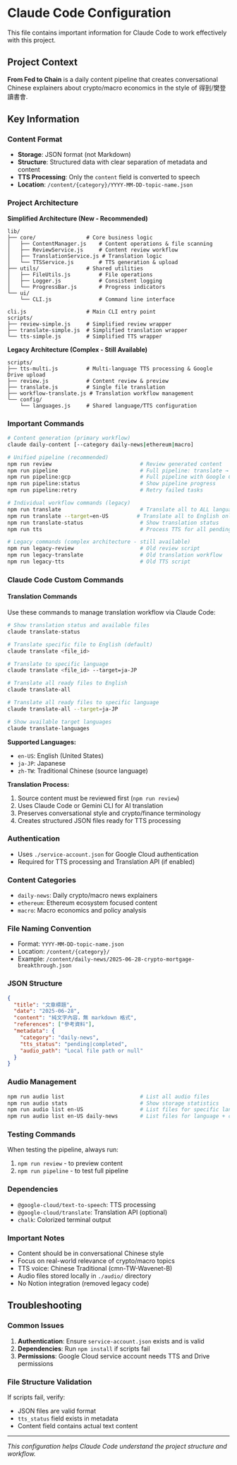 # Claude Code Configuration

This file contains important information for Claude Code to work effectively with this project.

## Project Context

**From Fed to Chain** is a daily content pipeline that creates conversational Chinese explainers about crypto/macro economics in the style of 得到/樊登讀書會.

## Key Information

### Content Format

- **Storage**: JSON format (not Markdown)
- **Structure**: Structured data with clear separation of metadata and content
- **TTS Processing**: Only the `content` field is converted to speech
- **Location**: `/content/{category}/YYYY-MM-DD-topic-name.json`

### Project Architecture

**Simplified Architecture (New - Recommended)**

```
lib/
├── core/                # Core business logic
│   ├── ContentManager.js    # Content operations & file scanning
│   ├── ReviewService.js     # Content review workflow
│   ├── TranslationService.js # Translation logic
│   └── TTSService.js        # TTS generation & upload
├── utils/               # Shared utilities
│   ├── FileUtils.js         # File operations
│   ├── Logger.js            # Consistent logging
│   └── ProgressBar.js       # Progress indicators
└── ui/
    └── CLI.js               # Command line interface

cli.js                   # Main CLI entry point
scripts/
├── review-simple.js     # Simplified review wrapper
├── translate-simple.js  # Simplified translation wrapper
└── tts-simple.js        # Simplified TTS wrapper
```

**Legacy Architecture (Complex - Still Available)**

```
scripts/
├── tts-multi.js         # Multi-language TTS processing & Google Drive upload
├── review.js            # Content review & preview
├── translate.js         # Single file translation
├── workflow-translate.js # Translation workflow management
└── config/
    └── languages.js     # Shared language/TTS configuration
```

### Important Commands

```bash
# Content generation (primary workflow)
claude daily-content [--category daily-news|ethereum|macro]

# Unified pipeline (recommended)
npm run review                            # Review generated content
npm run pipeline                          # Full pipeline: translate → tts → social (mock translation)
npm run pipeline:gcp                      # Full pipeline with Google Cloud Translation API
npm run pipeline:status                   # Show pipeline progress
npm run pipeline:retry                    # Retry failed tasks

# Individual workflow commands (legacy)
npm run translate                         # Translate all to ALL languages (en-US, ja-JP)
npm run translate --target=en-US         # Translate all to English only
npm run translate-status                  # Show translation status
npm run tts                               # Process TTS for all pending content

# Legacy commands (complex architecture - still available)
npm run legacy-review                     # Old review script
npm run legacy-translate                  # Old translation workflow
npm run legacy-tts                        # Old TTS script
```

### Claude Code Custom Commands

#### Translation Commands

Use these commands to manage translation workflow via Claude Code:

```bash
# Show translation status and available files
claude translate-status

# Translate specific file to English (default)
claude translate <file_id>

# Translate to specific language
claude translate <file_id> --target=ja-JP

# Translate all ready files to English
claude translate-all

# Translate all ready files to specific language
claude translate-all --target=ja-JP

# Show available target languages
claude translate-languages
```

**Supported Languages:**

- `en-US`: English (United States)
- `ja-JP`: Japanese
- `zh-TW`: Traditional Chinese (source language)

**Translation Process:**

1. Source content must be reviewed first (`npm run review`)
2. Uses Claude Code or Gemini CLI for AI translation
3. Preserves conversational style and crypto/finance terminology
4. Creates structured JSON files ready for TTS processing

### Authentication

- Uses `./service-account.json` for Google Cloud authentication
- Required for TTS processing and Translation API (if enabled)

### Content Categories

- `daily-news`: Daily crypto/macro news explainers
- `ethereum`: Ethereum ecosystem focused content
- `macro`: Macro economics and policy analysis

### File Naming Convention

- Format: `YYYY-MM-DD-topic-name.json`
- Location: `/content/{category}/`
- Example: `/content/daily-news/2025-06-28-crypto-mortgage-breakthrough.json`

### JSON Structure

```json
{
  "title": "文章標題",
  "date": "2025-06-28",
  "content": "純文字內容，無 markdown 格式",
  "references": ["參考資料"],
  "metadata": {
    "category": "daily-news",
    "tts_status": "pending|completed",
    "audio_path": "Local file path or null"
  }
}
```

### Audio Management

```bash
npm run audio list                        # List all audio files
npm run audio stats                       # Show storage statistics
npm run audio list en-US                  # List files for specific language
npm run audio list en-US daily-news       # List files for language + category
```

### Testing Commands

When testing the pipeline, always run:

1. `npm run review` - to preview content
2. `npm run pipeline` - to test full pipeline

### Dependencies

- `@google-cloud/text-to-speech`: TTS processing
- `@google-cloud/translate`: Translation API (optional)
- `chalk`: Colorized terminal output

### Important Notes

- Content should be in conversational Chinese style
- Focus on real-world relevance of crypto/macro topics
- TTS voice: Chinese Traditional (cmn-TW-Wavenet-B)
- Audio files stored locally in `./audio/` directory
- No Notion integration (removed legacy code)

## Troubleshooting

### Common Issues

1. **Authentication**: Ensure `service-account.json` exists and is valid
2. **Dependencies**: Run `npm install` if scripts fail
3. **Permissions**: Google Cloud service account needs TTS and Drive permissions

### File Structure Validation

If scripts fail, verify:

- JSON files are valid format
- `tts_status` field exists in metadata
- Content field contains actual text content

---

_This configuration helps Claude Code understand the project structure and workflow._
